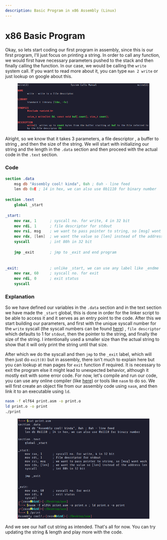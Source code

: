 ```yaml
---
description: Basic Program in x86 Assembly (Linux)
---
```


# x86 Basic Program

Okay, so lets start coding our first program in assembly, since this is our first program, I'll just focus on printing a string. In order to call any function, we would first have necessary parameters pushed to the stack and then finally calling the function. In our case, we would be calling the `write` system call. If you want to read more about it, you can type `man 2 write` or just lookup on google about this.

<figure><img src="../.gitbook/assets/image (23) (1) (1).png" alt=""><figcaption></figcaption></figure>

Alright, so we know that it takes 3 parameters, a file descriptor , a buffer to string , and then the size of the string. We will start with initializing our string and the length in the `.data` section and then proceed with the actual code in the `.text` section.&#x20;

### Code

```nasm
section .data
    msg db "Assembly cool! kinda", 0ah ; 0ah - line feed
    len db 0xE ; 14 in hex, we can also use 0b1110 for binary number

section .text
    global _start

_start:
    mov rax, 1      ; syscall no. for write, 4 in 32 bit 
    mov rdi, 1      ; file descriptor for stdout
    mov rsi, msg    ; we want to pass pointer to string, so [msg] wont work
    mov rdx, [len]  ; we want the value so [len] instead of the address len
    syscall         ; int 80h in 32 bit

    jmp _exit       ; jmp to _exit and end program


_exit:              ; unlike _start, we can use any label like _endme
    mov rax, 60     ; syscall no. for exit
    mov rdi, 0      ; exit status 
    syscall
```

### Explanation

So we have defined our variables in the `.data` section and in the text section we have made the `_start` global, this is done in order for the linker script to be able to access it and it serves as an entry point to the code. After this we start building our parameters, and first with the unique syscall number for the `write` syscall (the syscall numbers can be found [here](https://github.com/torvalds/linux/blob/v4.17/arch/x86/entry/syscalls/syscall_64.tbl#L11)) , `file descriptor` which defaults to 1 for `stdout`, then the pointer to the string, and finally the size of the string. I intentionally used a smaller size than the actual string to show that it will only print the string until that size.

After which we do the syscall and then `jmp` to the `_exit` label, which will then just do `exit(0)` but in assembly, there isn't much to explain here but you can lookup at man pages for `exit` function if required. It is necessary to exit the program else it might lead to unexpected behavior, although it mostly exit with some error code. For now, let's compile and run our code, you can use any online compiler (like [here](https://www.mycompiler.io/new/asm-x86_64)) or tools like `nasm` to do so. We will first create an object file from our assembly code using `nasm`, and then link it to an executable using `ld`.

```bash
nasm -f elf64 print.asm -o print.o
ld print.o -o print
./print
```

<figure><img src="../.gitbook/assets/image (24) (1) (1).png" alt=""><figcaption></figcaption></figure>

And we see our half cut string as intended. That's all for now. You can try updating the string & length and play more with the code.

